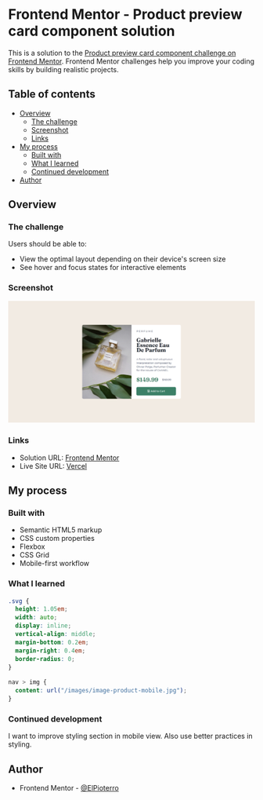 # Frontend Mentor - Product preview card component solution

This is a solution to the [Product preview card component challenge on Frontend Mentor](https://www.frontendmentor.io/challenges/product-preview-card-component-GO7UmttRfa). Frontend Mentor challenges help you improve your coding skills by building realistic projects.

## Table of contents

- [Overview](#overview)
  - [The challenge](#the-challenge)
  - [Screenshot](#screenshot)
  - [Links](#links)
- [My process](#my-process)
  - [Built with](#built-with)
  - [What I learned](#what-i-learned)
  - [Continued development](#continued-development)
- [Author](#author)

## Overview

### The challenge

Users should be able to:

- View the optimal layout depending on their device's screen size
- See hover and focus states for interactive elements

### Screenshot

![](./screenshot.png)

### Links

- Solution URL: [Frontend Mentor](https://www.frontendmentor.io/solutions/css-grid-flexbox-media-MPoJLitxoh)
- Live Site URL: [Vercel](https://product-preview-card-component-ashy-eta.vercel.app/)

## My process

### Built with

- Semantic HTML5 markup
- CSS custom properties
- Flexbox
- CSS Grid
- Mobile-first workflow

### What I learned

```css
.svg {
  height: 1.05em;
  width: auto;
  display: inline;
  vertical-align: middle;
  margin-bottom: 0.2em;
  margin-right: 0.4em;
  border-radius: 0;
}
```

```css
nav > img {
  content: url("/images/image-product-mobile.jpg");
}
```

### Continued development

I want to improve styling section in mobile view. Also use better practices in styling.

## Author

- Frontend Mentor - [@ElPioterro](https://www.frontendmentor.io/profile/ElPioterro)
